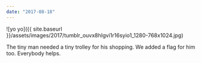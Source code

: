 ```yaml
---
date: "2017-08-18"
---
```


![yo yo]({{ site.baseurl }}/assets/images/2017/tumblr_ouvx8hIgvi1r16syio1_1280-768x1024.jpg)

The tiny man needed a tiny trolley for his shopping. We added a flag for him too. Everybody helps.
